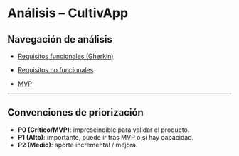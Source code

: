  
# Análisis – CultivApp

## Navegación de análisis

- [Requisitos funcionales (Gherkin)](requirements-fn.md)

- [Requisitos no funcionales](requirements-nfn.md)
  
- [MVP](mvp.md)

---

## Convenciones de priorización
- **P0 (Crítico/MVP)**: imprescindible para validar el producto.
- **P1 (Alto)**: importante, puede ir tras MVP o si hay capacidad.
- **P2 (Medio)**: aporte incremental / mejora.
 
